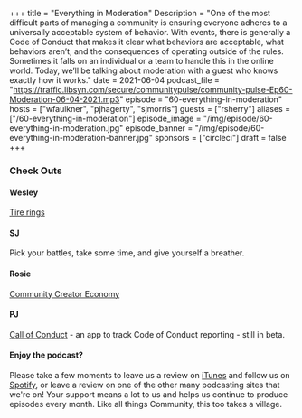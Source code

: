 +++
title = "Everything in Moderation"
Description = "One of the most difficult parts of managing a community is ensuring everyone adheres to a universally acceptable system of behavior. With events, there is generally a Code of Conduct that makes it clear what behaviors are acceptable, what behaviors aren’t, and the consequences of operating outside of the rules. Sometimes it falls on an individual or a team to handle this in the online world. Today, we’ll be talking about moderation with a guest who knows exactly how it works."
date = 2021-06-04
podcast_file = "https://traffic.libsyn.com/secure/communitypulse/community-pulse-Ep60-Moderation-06-04-2021.mp3"
episode = "60-everything-in-moderation"
hosts = ["wfaulkner", "pjhagerty", "sjmorris"]
guests = ["rsherry"]
aliases = ["/60-everything-in-moderation"]
episode_image = "/img/episode/60-everything-in-moderation.jpg"
episode_banner = "/img/episode/60-everything-in-moderation-banner.jpg"
sponsors = ["circleci"]
draft = false
+++

### Check Outs

#### Wesley

[Tire rings](https://www.titanium-buzz.com/tire-tread-rings/)

#### SJ

Pick your battles, take some time, and give yourself a breather. 

#### Rosie

[Community Creator Economy](https://rosie.land/posts/the-role-youtubers-streamers-and-gamers-played-in-the-community-creator-economy)

#### PJ

[Call of Conduct](https://www.callofconduct.com) - an app to track Code of Conduct reporting - still in beta.

#### Enjoy the podcast?
Please take a few moments to leave us a review on [iTunes](https://itunes.apple.com/us/podcast/community-pulse/id1218368182?mt=2) and follow us on [Spotify](https://open.spotify.com/show/3I7g5WfMSgpWu38zZMjet?si=565TMb81SaWwrJYbAIeOxQ), or leave a review on one of the other many podcasting sites that we're on! Your support means a lot to us and helps us continue to produce episodes every month. Like all things Community, this too takes a village.
